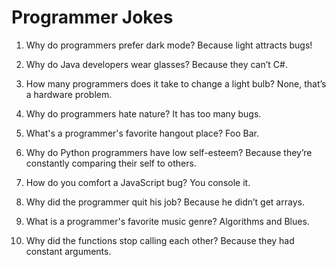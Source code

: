 # Programmer Jokes

1. Why do programmers prefer dark mode? Because light attracts bugs!

2. Why do Java developers wear glasses? Because they can’t C#.

3. How many programmers does it take to change a light bulb? None, that’s a hardware problem.

4. Why do programmers hate nature? It has too many bugs.

5. What's a programmer's favorite hangout place? Foo Bar.

6. Why do Python programmers have low self-esteem? Because they’re constantly comparing their self to others.

7. How do you comfort a JavaScript bug? You console it.

8. Why did the programmer quit his job? Because he didn’t get arrays.

9. What is a programmer's favorite music genre? Algorithms and Blues.

10. Why did the functions stop calling each other? Because they had constant arguments.
